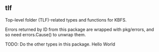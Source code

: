 ## tlf

Top-level folder (TLF)-related types and functions for KBFS.

Errors returned by ID from this package are wrapped with pkg/errors, and
so need errors.Cause() to unwrap them.

TODO: Do the other types in this package.
Hello World
